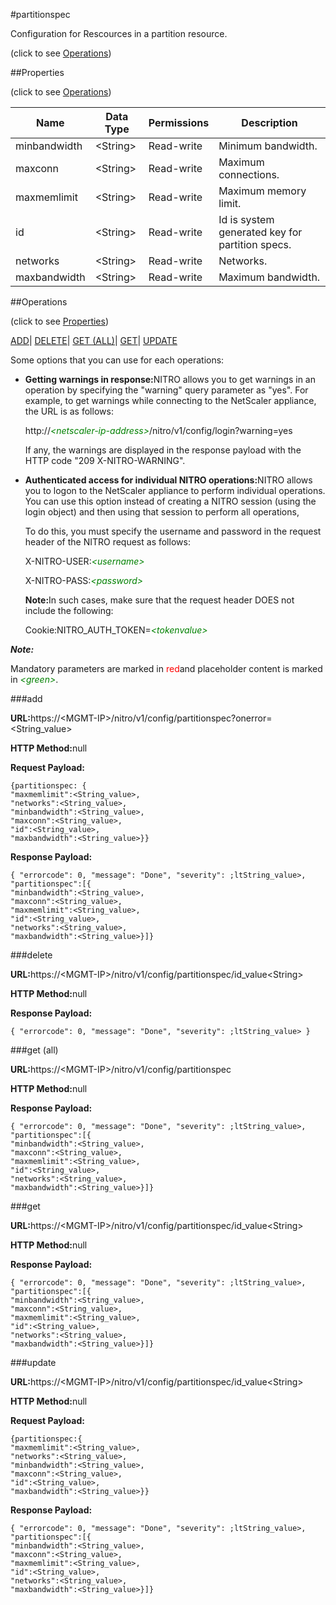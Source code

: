 #partitionspec



Configuration for Rescources in a partition resource.

<span>(click to see [Operations](#operations))</span>



##Properties 

<span>(click to see [Operations](#operations))</span>





<table><thead><tr><th>Name</th><th>Data Type</th><th>Permissions</th><th>Description</th></tr></thead><tbody><tr><td>minbandwidth</td><td>&lt;String></td><td>Read-write</td><td>Minimum bandwidth.</td></tr><tr><td>maxconn</td><td>&lt;String></td><td>Read-write</td><td>Maximum connections.</td></tr><tr><td>maxmemlimit</td><td>&lt;String></td><td>Read-write</td><td>Maximum memory limit.</td></tr><tr><td>id</td><td>&lt;String></td><td>Read-write</td><td>Id is system generated key for partition specs.</td></tr><tr><td>networks</td><td>&lt;String></td><td>Read-write</td><td>Networks.</td></tr><tr><td>maxbandwidth</td><td>&lt;String></td><td>Read-write</td><td>Maximum bandwidth.</td></tr></tbody></table>

##Operations 

<span>(click to see [Properties](#properties))</span>





[ADD](#add)| [DELETE](#delete)| [GET (ALL)](#get-all)| [GET](#get)| [UPDATE](#update)





Some options that you can use for each operations:

<ul><li><p><b>Getting warnings in response:</b>NITRO allows you to get warnings in an operation by specifying the "warning" query parameter as "yes". For example, to get warnings while connecting to the NetScaler appliance, the URL is as follows:</p><p>http://<span style="color:green;font-style:italic;">&lt;netscaler-ip-address&gt;</span>/nitro/v1/config/login?warning=yes</p><p>If any, the warnings are displayed in the response payload with the HTTP code "209 X-NITRO-WARNING".</p></li><li><p><b>Authenticated access for individual NITRO operations:</b>NITRO allows you to logon to the NetScaler appliance to perform individual operations. You can use this option instead of creating a NITRO session (using the login object) and then using that session to perform all operations,</p><p>To do this, you must specify the username and password in the request header of the NITRO request as follows:</p><p>X-NITRO-USER:<span style="color:green;font-style:italic;">&lt;username&gt;</span></p><p>X-NITRO-PASS:<span style="color:green;font-style:italic;">&lt;password&gt;</span></p><p><b>Note:</b>In such cases, make sure that the request header DOES not include the following:</p><p>Cookie:NITRO_AUTH_TOKEN=<span style="color:green;font-style:italic;">&lt;tokenvalue&gt;</span></p></li></ul>







***Note:*** 

Mandatory parameters are marked in <span style="color:#FF0000;">red</span>and placeholder content is marked in <span style="color:green;font-style:italic">&lt;green&gt;</span>.



###add







<b>URL:</b>https://&lt;MGMT-IP&gt;/nitro/v1/config/partitionspec?onerror=&lt;String_value&gt;

<b>HTTP Method:</b>null

<b>Request Payload: </b>
```
{partitionspec: {
"maxmemlimit":<String_value>,
"networks":<String_value>,
"minbandwidth":<String_value>,
"maxconn":<String_value>,
"id":<String_value>,
"maxbandwidth":<String_value>}}
```

<b>Response Payload: </b>
```
{ "errorcode": 0, "message": "Done", "severity": ;ltString_value>, "partitionspec":[{
"minbandwidth":<String_value>,
"maxconn":<String_value>,
"maxmemlimit":<String_value>,
"id":<String_value>,
"networks":<String_value>,
"maxbandwidth":<String_value>}]}
```







###delete







<b>URL:</b>https://&lt;MGMT-IP&gt;/nitro/v1/config/partitionspec/id_value&lt;String&gt;

<b>HTTP Method:</b>null

<b>Response Payload: </b>
```
{ "errorcode": 0, "message": "Done", "severity": ;ltString_value> }
```







###get (all)







<b>URL:</b>https://&lt;MGMT-IP&gt;/nitro/v1/config/partitionspec

<b>HTTP Method:</b>null

<b>Response Payload: </b>
```
{ "errorcode": 0, "message": "Done", "severity": ;ltString_value>, "partitionspec":[{
"minbandwidth":<String_value>,
"maxconn":<String_value>,
"maxmemlimit":<String_value>,
"id":<String_value>,
"networks":<String_value>,
"maxbandwidth":<String_value>}]}
```







###get







<b>URL:</b>https://&lt;MGMT-IP&gt;/nitro/v1/config/partitionspec/id_value&lt;String&gt;

<b>HTTP Method:</b>null

<b>Response Payload: </b>
```
{ "errorcode": 0, "message": "Done", "severity": ;ltString_value>, "partitionspec":[{
"minbandwidth":<String_value>,
"maxconn":<String_value>,
"maxmemlimit":<String_value>,
"id":<String_value>,
"networks":<String_value>,
"maxbandwidth":<String_value>}]}
```







###update







<b>URL:</b>https://&lt;MGMT-IP&gt;/nitro/v1/config/partitionspec/id_value&lt;String&gt;

<b>HTTP Method:</b>null

<b>Request Payload: </b>
```
{partitionspec:{
"maxmemlimit":<String_value>,
"networks":<String_value>,
"minbandwidth":<String_value>,
"maxconn":<String_value>,
"id":<String_value>,
"maxbandwidth":<String_value>}}
```

<b>Response Payload: </b>
```
{ "errorcode": 0, "message": "Done", "severity": ;ltString_value>, "partitionspec":[{
"minbandwidth":<String_value>,
"maxconn":<String_value>,
"maxmemlimit":<String_value>,
"id":<String_value>,
"networks":<String_value>,
"maxbandwidth":<String_value>}]}
```







